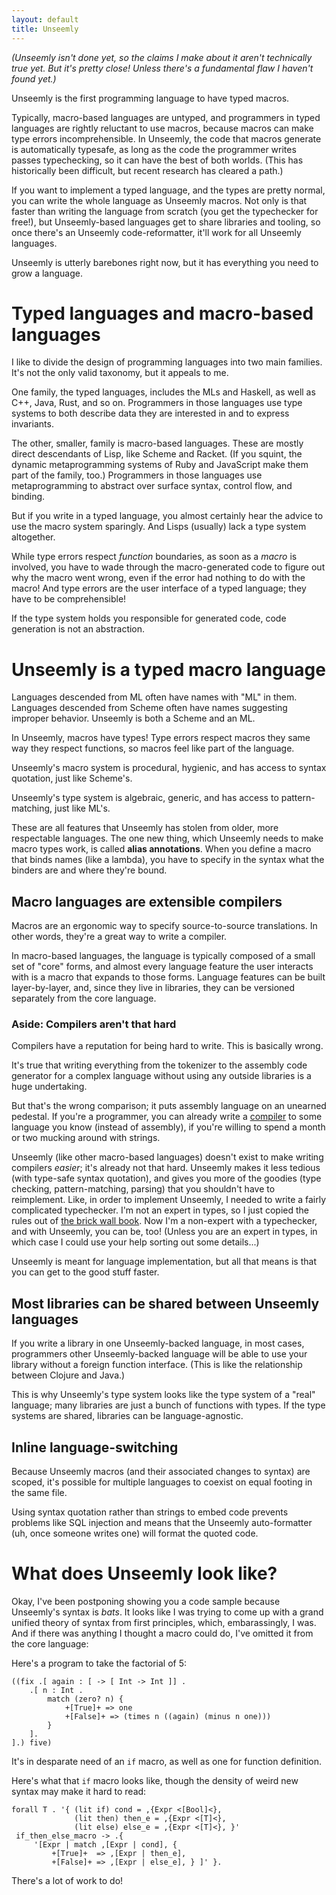 ```yaml
---
layout: default
title: Unseemly
---
```


*(Unseemly isn't done yet, so the claims I make about it aren't technically true yet.
  But it's pretty close!
  Unless there's a fundamental flaw I haven't found yet.)*
  
Unseemly is the first programming language to have typed macros.

Typically, macro-based languages are untyped,
 and programmers in typed languages are rightly reluctant to use macros,
  because macros can make type errors incomprehensible.
In Unseemly, the code that macros generate is automatically typesafe,
 as long as the code the programmer writes passes typechecking,
  so it can have the best of both worlds.
(This has historically been difficult,
  but recent research has cleared a path.)
  
If you want to implement a typed language, and the types are pretty normal,
 you can write the whole language as Unseemly macros.
Not only is that faster than writing the language from scratch 
 (you get the typechecker for free!),
 but Unseemly-based languages get to share libraries and tooling,
  so once there's an Unseemly code-reformatter, it'll work for all Unseemly languages.

Unseemly is utterly barebones right now,
 but it has everything you need to grow a language.

# Typed languages and macro-based languages

I like to divide the design of programming languages into two main families.
It's not the only valid taxonomy, 
 but it appeals to me.

One family, the typed languages,
 includes the MLs and Haskell, as well as C++, Java, Rust, and so on.
Programmers in those languages use type systems
 to both describe data they are interested in and to express invariants.

The other, smaller, family is macro-based languages.
These are mostly direct descendants of Lisp, like Scheme and Racket.
(If you squint, the dynamic metaprogramming systems of Ruby and JavaScript
 make them part of the family, too.)
Programmers in those languages use metaprogramming to 
 abstract over surface syntax, control flow, and binding.

But if you write in a typed language, 
 you almost certainly hear the advice to use the macro system sparingly.
And Lisps (usually) lack a type system altogether.

While type errors respect *function* boundaries,
 as soon as a *macro* is involved, 
  you have to wade through the macro-generated code
   to figure out why the macro went wrong,
  even if the error had nothing to do with the macro!
And type errors are the user interface of a typed language;
 they have to be comprehensible!

If the type system holds you responsible for generated code,
 code generation is not an abstraction.

# Unseemly is a typed macro language

Languages descended from ML often have names with "ML" in them.
Languages descended from Scheme often have names suggesting improper behavior.
Unseemly is both a Scheme and an ML.

In Unseemly, macros have types!
Type errors respect macros they same way they respect functions,
 so macros feel like part of the language.

Unseemly's macro system is procedural, hygienic, 
 and has access to syntax quotation,
  just like Scheme's.

Unseemly's type system is algebraic, generic,
 and has access to pattern-matching,
  just like ML's.
  
These are all features that Unseemly has stolen from older, more respectable languages.
The one new thing, which Unseemly needs to make macro types work, is called **alias annotations**.
When you define a macro that binds names (like a lambda),
 you have to specify in the syntax what the binders are and where they're bound.

## Macro languages are extensible compilers

Macros are an ergonomic way to specify source-to-source translations.
In other words, they're a great way to write a compiler.

In macro-based languages, the language is typically composed of a small set of "core" forms,
 and almost every language feature the user interacts with is a macro that expands to those forms.
Language features can be built layer-by-layer, and, since they live in libraries,
 they can be versioned separately from the core language.

### Aside: Compilers aren't that hard

Compilers have a reputation for being hard to write. This is basically wrong.

It's true that writing everything from the tokenizer to the assembly code generator
 for a complex language without using any outside libraries
 is a huge undertaking.
 
But that's the wrong comparison; it puts assembly language on an unearned pedestal.
If you're a programmer, you can already write a [compiler] to some language you know (instead of assembly),
  if you're willing to spend a month or two mucking around with strings.

[compiler]: http://composition.al/blog/2017/07/31/my-first-fifteen-compilers/

Unseemly (like other macro-based languages)
 doesn't exist to make writing compilers *easier*; it's already not that hard.
Unseemly makes it less tedious (with type-safe syntax quotation),
 and gives you more of the goodies (type checking, pattern-matching, parsing)
  that you shouldn't have to reimplement.
Like, in order to implement Unseemly,
 I needed to write a fairly complicated typechecker.
I'm not an expert in types, so I just copied the rules out of [the brick wall book].
Now I'm a non-expert with a typechecker, and with Unseemly, you can be, too!
(Unless you are an expert in types,
 in which case I could use your help sorting out some details...)

[the brick wall book]: https://www.cis.upenn.edu/~bcpierce/tapl/

Unseemly is meant for language implementation,
 but all that means is that you can get to the good stuff faster.
 
## Most libraries can be shared between Unseemly languages

If you write a library in one Unseemly-backed language,
 in most cases, programmers other Unseemly-backed language
  will be able to use your library without a foreign function interface.
(This is like the relationship between Clojure and Java.)
   
This is why Unseemly's type system looks like
 the type system of a "real" language;
  many libraries are just a bunch of functions with types.
If the type systems are shared, libraries can be language-agnostic.
 
## Inline language-switching

Because Unseemly macros (and their associated changes to syntax) are scoped,
 it's possible for multiple languages to coexist on equal footing in the same file.

Using syntax quotation rather than strings to embed code
 prevents problems like SQL injection
 and means that the Unseemly auto-formatter (uh, once someone writes one)
  will format the quoted code.

# What does Unseemly look like?

Okay, I've been postponing showing you a code sample because Unseemly's syntax is *bats*.
It looks like I was trying to come up with 
 a grand unified theory of syntax from first principles,
  which, embarassingly, I was.
And if there was anything I thought a macro could do,
 I've omitted it from the core language:
  
Here's a program to take the factorial of 5:
```
((fix .[ again : [ -> [ Int -> Int ]] .
    .[ n : Int .
        match (zero? n) {
            +[True]+ => one
            +[False]+ => (times n ((again) (minus n one)))
        }
    ].
].) five)
```
It's in desparate need of an `if` macro, as well as one for function definition.

Here's what that `if` macro looks like,
 though the density of weird new syntax may make it hard to read:
```
forall T . '{ (lit if) cond = ,{Expr <[Bool]<},
              (lit then) then_e = ,{Expr <[T]<},
              (lit else) else_e = ,{Expr <[T]<}, }'
 if_then_else_macro -> .{ 
     '[Expr | match ,[Expr | cond], {
         +[True]+  => ,[Expr | then_e],
         +[False]+ => ,[Expr | else_e], } ]' }.
```

There's a lot of work to do!
